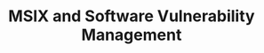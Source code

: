---
state: OK
region: Tulsa
title: MSIX and Software Vulnerability Management
event_url: https://www.eventbrite.com/e/tulsa-almug-msix-and-software-vulnerability-management-tickets-54920059376
start_date: 2019-02-28
cost: FREE
topics: [ devops ]
---